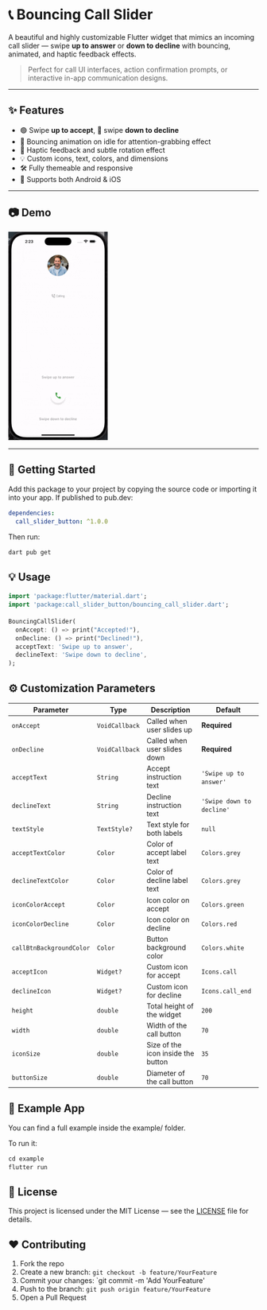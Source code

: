 # 📞 Bouncing Call Slider

A beautiful and highly customizable Flutter widget that mimics an incoming call slider — swipe **up to answer** or **down to decline** with bouncing, animated, and haptic feedback effects.

> Perfect for call UI interfaces, action confirmation prompts, or interactive in-app communication designs.

---

## ✨ Features

- 🟢 Swipe **up to accept**, 🔴 swipe **down to decline**
- 🎯 Bouncing animation on idle for attention-grabbing effect
- 🎉 Haptic feedback and subtle rotation effect
- 💡 Custom icons, text, colors, and dimensions
- 🛠️ Fully themeable and responsive
- 📱 Supports both Android & iOS

---

## 📷 Demo

<img src="screenshot/demo.gif" width="200"/>

---

## 🚀 Getting Started

Add this package to your project by copying the source code or importing it into your app. If published to pub.dev:

```yaml
dependencies:
  call_slider_button: ^1.0.0
```

Then run:

```bash
dart pub get
```
## 💡 Usage

```dart
import 'package:flutter/material.dart';
import 'package:call_slider_button/bouncing_call_slider.dart';

BouncingCallSlider(
  onAccept: () => print("Accepted!"),
  onDecline: () => print("Declined!"),
  acceptText: 'Swipe up to answer',
  declineText: 'Swipe down to decline',
);
```

## ⚙️ Customization Parameters

| Parameter                | Type           | Description                        | Default                   |
| ------------------------ | -------------- | ---------------------------------- | ------------------------- |
| `onAccept`               | `VoidCallback` | Called when user slides up         | **Required**              |
| `onDecline`              | `VoidCallback` | Called when user slides down       | **Required**              |
| `acceptText`             | `String`       | Accept instruction text            | `'Swipe up to answer'`    |
| `declineText`            | `String`       | Decline instruction text           | `'Swipe down to decline'` |
| `textStyle`              | `TextStyle?`   | Text style for both labels         | `null`                    |
| `acceptTextColor`        | `Color`        | Color of accept label text         | `Colors.grey`             |
| `declineTextColor`       | `Color`        | Color of decline label text        | `Colors.grey`             |
| `iconColorAccept`        | `Color`        | Icon color on accept               | `Colors.green`            |
| `iconColorDecline`       | `Color`        | Icon color on decline              | `Colors.red`              |
| `callBtnBackgroundColor` | `Color`        | Button background color            | `Colors.white`            |
| `acceptIcon`             | `Widget?`      | Custom icon for accept             | `Icons.call`              |
| `declineIcon`            | `Widget?`      | Custom icon for decline            | `Icons.call_end`          |
| `height`                 | `double`       | Total height of the widget         | `200`                     |
| `width`                  | `double`       | Width of the call button           | `70`                      |
| `iconSize`               | `double`       | Size of the icon inside the button | `35`                      |
| `buttonSize`             | `double`       | Diameter of the call button        | `70`                      |



## 📂 Example App
You can find a full example inside the example/ folder.

To run it:

```dart
cd example
flutter run
```

## 📄 License
This project is licensed under the MIT License — see the [LICENSE](LICENSE) file for details.

## ❤️ Contributing

1. Fork the repo
2. Create a new branch: `git checkout -b feature/YourFeature`
3. Commit your changes: \`git commit -m 'Add YourFeature'
4. Push to the branch: `git push origin feature/YourFeature`
5. Open a Pull Request